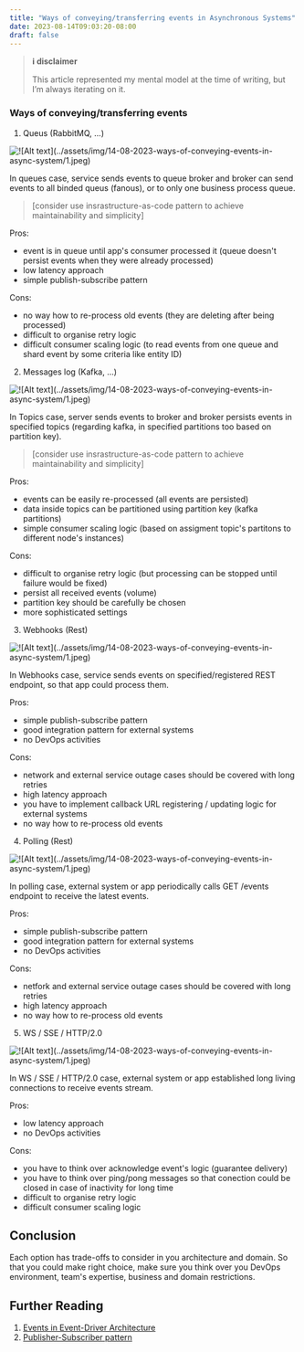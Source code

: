 ```yaml
---
title: "Ways of conveying/transferring events in Asynchronous Systems"
date: 2023-08-14T09:03:20-08:00
draft: false
---
```


> **ℹ️ disclaimer**
>
> This article represented my mental model at the time of writing, but I’m always iterating on it.

### Ways of conveying/transferring events

1. Queus (RabbitMQ, ...)

![!\[Alt text\](../assets/img/14-08-2023-ways-of-conveying-events-in-async-system/1.jpeg)](/2/1.jpg)

In queues case, service sends events to queue broker and broker can send events to all binded queus (fanous), or to only one business process queue.
> [consider use insrastructure-as-code pattern to achieve maintainability and simplicity]

Pros:
- event is in queue until app's consumer processed it (queue doesn't persist events when they were already processed)
- low latency approach
- simple publish-subscribe pattern

Cons:
- no way how to re-process old events (they are deleting after being processed)
- difficult to organise retry logic
- difficult consumer scaling logic (to read events from one queue and shard event by some criteria like entity ID)

2. Messages log (Kafka, ...)

![!\[Alt text\](../assets/img/14-08-2023-ways-of-conveying-events-in-async-system/1.jpeg)](/2/2.jpg)

In Topics case, server sends events to broker and broker persists events in specified topics (regarding kafka, in specified partitions too based on partition key).
> [consider use insrastructure-as-code pattern to achieve maintainability and simplicity]

Pros:
- events can be easily re-processed (all events are persisted)
- data inside topics can be partitioned using partition key (kafka partitions)
- simple consumer scaling logic (based on assigment topic's partitons to different node's instances)

Cons:
- difficult to organise retry logic (but processing can be stopped until failure would be fixed)
- persist all received events (volume)
- partition key should be carefully be chosen
- more sophisticated settings

3. Webhooks (Rest)

![!\[Alt text\](../assets/img/14-08-2023-ways-of-conveying-events-in-async-system/1.jpeg)](/2/3.jpg)

In Webhooks case, service sends events on specified/registered REST endpoint, so that app could process them.

Pros:
- simple publish-subscribe pattern
- good integration pattern for external systems
- no DevOps activities

Cons:
- network and external service outage cases should be covered with long retries
- high latency approach
- you have to implement callback URL registering / updating logic for external systems
- no way how to re-process old events

4. Polling (Rest)

![!\[Alt text\](../assets/img/14-08-2023-ways-of-conveying-events-in-async-system/1.jpeg)](/2/4.jpg)

In polling case, external system or app periodically calls GET /events endpoint to receive the latest events.

Pros:
- simple publish-subscribe pattern
- good integration pattern for external systems
- no DevOps activities

Cons:
- netfork and external service outage cases should be covered with long retries
- high latency approach
- no way how to re-process old events

5. WS / SSE / HTTP/2.0

![!\[Alt text\](../assets/img/14-08-2023-ways-of-conveying-events-in-async-system/1.jpeg)](/2/5.jpg)

In WS / SSE / HTTP/2.0 case, external system or app established long living connections to receive events stream.

Pros:
- low latency approach
- no DevOps activities

Cons:
- you have to think over acknowledge event's logic (guarantee delivery)
- you have to think over ping/pong messages so that conection could be closed in case of inactivity for long time
- difficult to organise retry logic
- difficult consumer scaling logic

## Conclusion
Each option has trade-offs to consider in you architecture and domain.
So that you could make right choice, make sure you think over you DevOps environment, team's  expertise, business and domain restrictions.

## Further Reading
1. [Events in Event-Driver Architecture](https://stanislav3316.github.io/posts/06-08-2023-events-in-event-driven-arch/)
2. [Publisher-Subscriber pattern](https://learn.microsoft.com/en-us/azure/architecture/patterns/publisher-subscriber)
